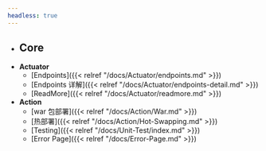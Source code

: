 ```yaml
---
headless: true
---
```




- **Core**
  - 
- **Actuator**
  - [Endpoints]({{< relref "/docs/Actuator/endpoints.md" >}})
  - [Endpoints 详解]({{< relref "/docs/Actuator/endpoints-detail.md" >}})
  - [ReadMore]({{< relref "/docs/Actuator/readmore.md" >}})
- **Action**
  - [war 包部署]({{< relref "/docs/Action/War.md" >}})
  - [热部署]({{< relref "/docs/Action/Hot-Swapping.md" >}})
  - [Testing]({{< relref "/docs/Unit-Test/index.md" >}})
  - [Error Page]({{< relref "/docs/Error-Page.md" >}})

